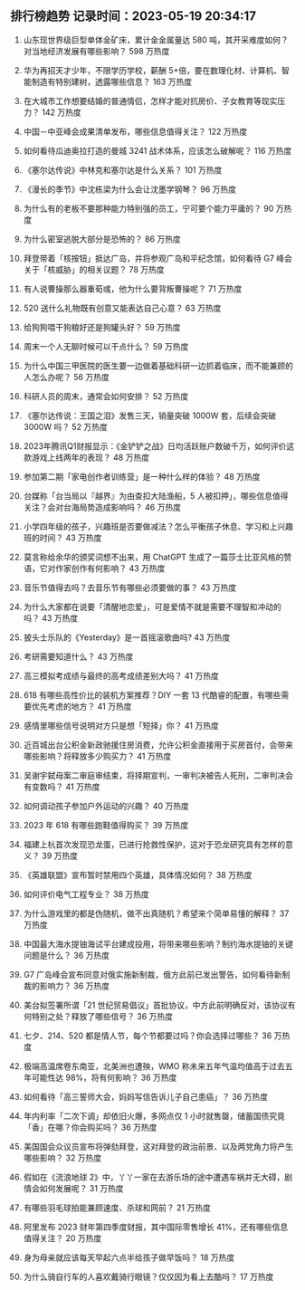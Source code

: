 
## 排行榜趋势 记录时间：2023-05-19 20:34:17
  
  1. 山东现世界级巨型单体金矿床，累计金金属量达 580 吨，其开采难度如何？对当地经济发展有哪些影响？ 598 万热度
    
  2. 华为再招天才少年，不限学历学校，薪酬 5+倍，要在数理化材、计算机、智能制造有特别建树，透露哪些信息？ 163 万热度
    
  3. 在大城市工作想要结婚的普通情侣，怎样才能对抗房价、子女教育等现实压力？ 142 万热度
    
  4. 中国－中亚峰会成果清单发布，哪些信息值得关注？ 122 万热度
    
  5. 如何看待瓜迪奥拉打造的曼城 3241 战术体系，应该怎么破解呢？ 116 万热度
    
  6. 《塞尔达传说》中林克和塞尔达是什么关系？ 101 万热度
    
  7. 《漫长的季节》中沈栋梁为什么会让沈墨学钢琴？ 96 万热度
    
  8. 为什么有的老板不要那种能力特别强的员工，宁可要个能力平庸的？ 90 万热度
    
  9. 为什么密室逃脱大部分是恐怖的？ 86 万热度
    
  10. 拜登带着「核按钮」抵达广岛，并将参观广岛和平纪念馆，如何看待 G7 峰会关于「核威胁」的相关议题？ 78 万热度
    
  11. 有人说曹操那么器重荀彧，他为什么要背叛曹操呢？ 71 万热度
    
  12. 520 送什么礼物既有创意又能表达自己心意？ 63 万热度
    
  13. 给狗狗喂干狗粮好还是狗罐头好？ 59 万热度
    
  14. 周末一个人无聊时候可以干点什么？ 59 万热度
    
  15. 为什么中国三甲医院的医生要一边做着基础科研一边抓着临床，而不能兼顾的人怎么办呢？ 56 万热度
    
  16. 科研人员的周末，通常会如何安排？ 52 万热度
    
  17. 《塞尔达传说：王国之泪》发售三天，销量突破 1000W 套，后续会突破 3000W 吗？ 52 万热度
    
  18. 2023年腾讯Q1财报显示：《金铲铲之战》日均活跃账户数破千万，如何评价这款游戏上线两年的表现？ 48 万热度
    
  19. 参加第二期「家电创作者训练营」是一种什么样的体验？ 48 万热度
    
  20. 台媒称「台当局以『越界』为由查扣大陆渔船，5 人被扣押」，哪些信息值得关注？会对台海局势造成影响吗？ 46 万热度
    
  21. 小学四年级的孩子，兴趣班是否要做减法？怎么平衡孩子休息、学习和上兴趣班的时间？ 43 万热度
    
  22. 莫言称给余华的颁奖词想不出来，用 ChatGPT 生成了一篇莎士比亚风格的赞语，它对作家创作有何影响？ 43 万热度
    
  23. 音乐节值得去吗？去音乐节有哪些必须要做的事？ 43 万热度
    
  24. 为什么大家都在说要「清醒地恋爱」，可是爱情不就是需要不理智和冲动的吗？ 43 万热度
    
  25. 披头士乐队的《Yesterday》是一首摇滚歌曲吗? 43 万热度
    
  26. 考研需要知道什么？ 43 万热度
    
  27. 高三模拟考成绩与最终的高考成绩差别大吗？ 41 万热度
    
  28. 618 有哪些高性价比的装机方案推荐？DIY 一套 13 代酷睿的配置，有哪些需要优先考虑的地方？ 41 万热度
    
  29. 感情里哪些信号说明对方只是想「短择」你？ 41 万热度
    
  30. 近百城出台公积金新政驰援住房消费，允许公积金直接用于买房首付，会带来哪些影响？将释放多少购买力？ 41 万热度
    
  31. 吴谢宇弑母案二审庭审结束，将择期宣判，一审判决被告人死刑，二审判决会有变数吗？ 41 万热度
    
  32. 如何调动孩子参加户外运动的兴趣？ 40 万热度
    
  33. 2023 年 618 有哪些跑鞋值得购买？ 39 万热度
    
  34. 福建上杭首次发现恐龙蛋，已进行抢救性保护，这对于恐龙研究具有怎样的意义？ 39 万热度
    
  35. 《英雄联盟》宣布暂时禁用四个英雄，具体情况如何？ 38 万热度
    
  36. 如何评价电气工程专业？ 38 万热度
    
  37. 为什么游戏里的都是伪随机，做不出真随机？希望来个简单易懂的解释？ 37 万热度
    
  38. 中国最大海水提铀海试平台建成投用，将带来哪些影响？制约海水提铀的关键问题是什么？ 36 万热度
    
  39. G7 广岛峰会宣布同意对俄实施新制裁，俄方此前已发出警告，如何看待新制裁的影响力？ 36 万热度
    
  40. 美台拟签署所谓「21 世纪贸易倡议」首批协议，中方此前明确反对，该协议有何特别之处？释放了哪些信号？ 36 万热度
    
  41. 七夕、214、520 都是情人节，每个节都要过吗？你会选择过哪些？ 36 万热度
    
  42. 极端高温席卷东南亚，北美洲也遭殃，WMO 称未来五年气温均值高于过去五年可能性达 98%，将有何影响？ 36 万热度
    
  43. 如何看待「高三誓师大会，妈妈写信告诉儿子自己患癌」？ 36 万热度
    
  44. 年内利率「二次下调」却依旧火爆，多网点仅 1 小时就售罄，储蓄国债究竟「香」在哪？你会购买吗？ 36 万热度
    
  45. 美国国会众议员宣布将弹劾拜登，这对拜登的政治前景、以及两党角力将产生哪些影响？ 32 万热度
    
  46. 假如在《流浪地球 2》中，丫丫一家在去游乐场的途中遭遇车祸并无大碍，剧情会如何发展呢？ 31 万热度
    
  47. 有哪些羽毛球拍能兼顾速度、杀球和网前？ 21 万热度
    
  48. 阿里发布 2023 财年第四季度财报，其中国际零售增长 41%，还有哪些信息值得关注？ 20 万热度
    
  49. 身为母亲就应该每天早起六点半给孩子做早饭吗？ 18 万热度
    
  50. 为什么骑自行车的人喜欢戴骑行眼镜？仅仅因为看上去酷吗？ 17 万热度
    